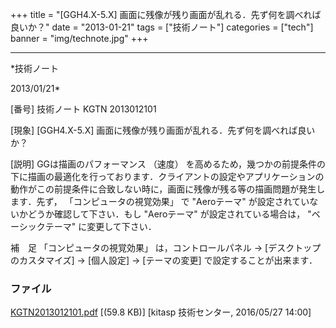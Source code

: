 ﻿+++
title = "[GGH4.X-5.X] 画面に残像が残り画面が乱れる．先ず何を調べれば良いか？"
date = "2013-01-21"
tags = ["技術ノート"]
categories = ["tech"]
banner = "img/technote.jpg"
+++

-----------------------------------------------------------------------------------------------------------------------------

*技術ノート

2013/01/21*


[番号]
技術ノート KGTN 2013012101

[現象]
[GGH4.X-5.X] 画面に残像が残り画面が乱れる．先ず何を調べれば良いか？

[説明]
GGは描画のパフォーマンス （速度）
を高めるため，幾つかの前提条件の下に描画の最適化を行っております．クライアントの設定やアプリケーションの動作がこの前提条件に合致しない時に，画面に残像が残る等の描画問題が発生します．先ず，
「コンピュータの視覚効果」 で "Aeroテーマ"
が設定されていないかどうか確認して下さい．もし "Aeroテーマ"
が設定されている場合は， "ベーシックテーマ" に変更して下さい．

補　足
「コンピュータの視覚効果」 は，コントロールパネル →
[デスクトップのカスタマイズ] → [個人設定] → [テーマの変更]
で設定することが出来ます．


### ファイル

 
 


[KGTN2013012101.pdf](http://techreport.kitasp.net/attachments/download/2565/KGTN2013012101.pdf)
 [(59.8 KB)] [kitasp 技術センター, 2016/05/27
14:00]


 


 


